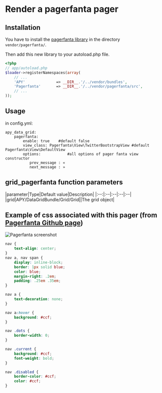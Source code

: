 Render a pagerfanta pager
=========================

## Installation

You have to install the [pagerfanta library](https://github.com/whiteoctober/Pagerfanta) in the directory `vendor/pagerfanta/`.

Then add this new library to your autoload.php file.

```php
<?php
// app/autoload.php
$loader->registerNamespaces(array(
    // ...
    'APY'              => __DIR__.'/../vendor/bundles',
    'Pagerfanta'       => __DIR__.'/../vendor/pagerfanta/src',
    // ...
));
``` 

## Usage

in config.yml:


```
apy_data_grid:
    pagerfanta:
        enable: true    #default false
        view_class: Pagerfanta\View\TwitterBootstrapView #default    Pagerfanta\View\DefaultView
        options:            #all options of pager fanta view constructor
           prev_message : «
           next_message : »

```

## grid_pagerfanta function parameters

|parameter|Type|Default value|Description|
|:--:|:--|:--|:--|:--|
|grid|APY/DataGridBundle/Grid/Grid||The grid object|

## Example of css associated with this pager (from [Pagerfanta Github page](https://github.com/whiteoctober/Pagerfanta))

![Pagerfanta screenshot](../images/pagerfanta.png?raw=true)

```css
nav {
    text-align: center;
}
nav a, nav span {
    display: inline-block;
    border: 1px solid blue;
    color: blue;
    margin-right: .2em;
    padding: .25em .35em;
}

nav a {
    text-decoration: none;
}

nav a:hover {
    background: #ccf;
}

nav .dots {
    border-width: 0;
}

nav .current {
    background: #ccf;
    font-weight: bold;
}

nav .disabled {
    border-color: #ccf;
    color: #ccf;
}
```
